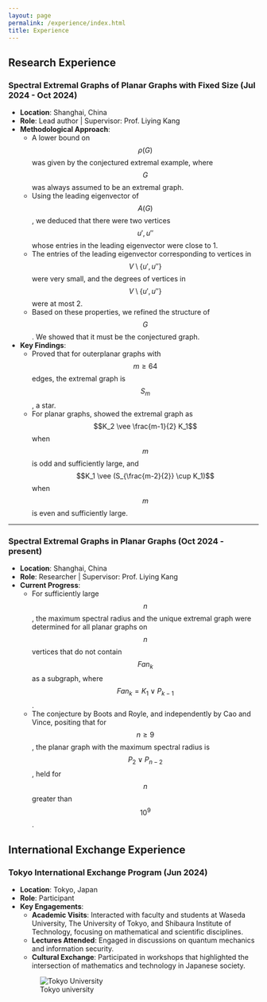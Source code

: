 ```yaml
---
layout: page
permalink: /experience/index.html
title: Experience
---
```

<head>
    <script type="text/x-mathjax-config">
        MathJax.Hub.Config({
            "HTML-CSS": {
                styles: {
                    ".MathJax .mi": {
                        color: "inherit"  // 继承父元素颜色
                    },
                    ".MathJax .mn": {
                        color: "inherit"  // 继承父元素颜色
                    }
                }
            }
        });
    </script>
    <script src="https://cdnjs.cloudflare.com/ajax/libs/mathjax/2.7.9/MathJax.js?config=TeX-AMS_HTML"></script>
    <script id="MathJax-script" async src="https://cdn.jsdelivr.net/npm/mathjax@3/es5/tex-mml-chtml.js"></script>
</head>

## Research Experience

### Spectral Extremal Graphs of Planar Graphs with Fixed Size (Jul 2024 - Oct 2024)
- **Location**: Shanghai, China
- **Role**: Lead author | Supervisor: Prof. Liying Kang
- **Methodological Approach**:
  - A lower bound on $$\rho(G)$$ was given by the conjectured extremal example, where $$G$$ was always assumed to be an extremal graph.
  - Using the leading eigenvector of $$A(G)$$, we deduced that there were two vertices $$u', u''$$ whose entries in the leading eigenvector were close to 1.
  - The entries of the leading eigenvector corresponding to vertices in $$V\setminus \{u', u''\}$$ were very small, and the degrees of vertices in $$V\setminus \{u', u''\}$$ were at most 2.
  - Based on these properties, we refined the structure of $$G$$. We showed that it must be the conjectured graph.
- **Key Findings**:
  - Proved that for outerplanar graphs with $$m \geq 64$$ edges, the extremal graph is $$S_m$$, a star.
  - For planar graphs, showed the extremal graph as $$K_2 \vee \frac{m-1}{2} K_1$$ when $$m$$ is odd and sufficiently large, and $$K_1 \vee (S_{\frac{m-2}{2}} \cup K_1)$$ when $$m$$ is even and sufficiently large.

---

### Spectral Extremal Graphs in Planar Graphs (Oct 2024 - present)
- **Location**: Shanghai, China
- **Role**: Researcher | Supervisor: Prof. Liying Kang
- **Current Progress**:
  - For sufficiently large $$n$$, the maximum spectral radius and the unique extremal graph were determined for all planar graphs on $$n$$ vertices that do not contain $$Fan_k$$ as a subgraph, where $$Fan_k = K_1 \vee P_{k-1}$$.
  - The conjecture by Boots and Royle, and independently by Cao and Vince, positing that for $$n \geq 9$$, the planar graph with the maximum spectral radius is $$P_2 \vee P_{n-2}$$, held for $$n$$ greater than $$10^9$$.



## International Exchange Experience

### Tokyo International Exchange Program (Jun 2024)
- **Location**: Tokyo, Japan
- **Role**: Participant
- **Key Engagements**:
  - **Academic Visits**: Interacted with faculty and students at Waseda University, The University of Tokyo, and Shibaura Institute of Technology, focusing on mathematical and scientific disciplines.
  - **Lectures Attended**: Engaged in discussions on quantum mechanics and information security.
  - **Cultural Exchange**: Participated in workshops that highlighted the intersection of mathematics and technology in Japanese society.
  <figure>
  <img src="https://liangdongfan.github.io/images/640.jpg" alt="Tokyo University" class="floatpic">
  <figcaption>Tokyo university</figcaption>
</figure>
<br>
